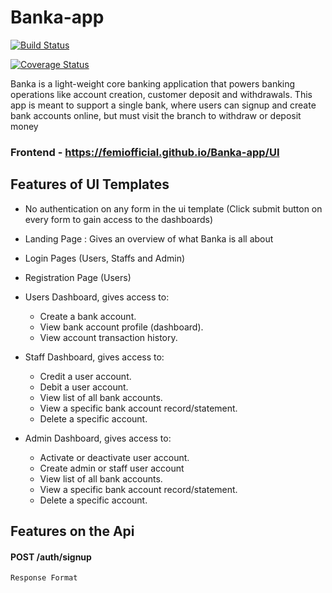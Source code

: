 # Banka-app
[![Build Status](https://travis-ci.org/FemiOfficial/Banka-app.svg?branch=develop)](https://travis-ci.org/FemiOfficial/Banka-app)

[![Coverage Status](https://coveralls.io/repos/github/FemiOfficial/Banka-app/badge.svg?branch=develop)](https://coveralls.io/github/FemiOfficial/Banka-app?branch=develop)

Banka is a light-weight core banking application that powers banking operations like account creation, customer deposit and withdrawals. This app is meant to support a single bank, where users can signup and create bank accounts online, but must visit the branch to withdraw or deposit money

### Frontend - https://femiofficial.github.io/Banka-app/UI

## Features of UI Templates

- No authentication on any form in the ui template (Click submit button on every form to gain access to the dashboards)

- Landing Page : Gives an overview of what Banka is all about

- Login Pages (Users, Staffs and Admin)

- Registration Page (Users)

- Users Dashboard, gives access to:
  - Create a bank account.
  - View bank account profile (dashboard).
  - View account transaction history.
  
 - Staff Dashboard, gives access to:
    - Credit a user account.
    - Debit a user account.
    - View list of all bank accounts.
    - View a specific bank account record/statement.
    - Delete a specific account.
  
  - Admin Dashboard, gives access to:
    - Activate or deactivate user account.
    - Create admin or staff user account
    - View list of all bank accounts.
    - View a specific bank account record/statement.
    - Delete a specific account.
  

## Features on the Api

#### POST /auth/signup
```
Response Format
```




